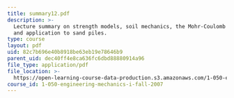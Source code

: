 ```yaml
---
title: summary12.pdf
description: >-
  Lecture summary on strength models, soil mechanics, the Mohr-Coulomb model,
  and application to sand piles.
type: course
layout: pdf
uid: 82c7b696e40b8918be63eb19e78646b9
parent_uid: dec40ff4e8ca636fc6dbd88880914a96
file_type: application/pdf
file_location: >-
  https://open-learning-course-data-production.s3.amazonaws.com/1-050-engineering-mechanics-i-fall-2007/82c7b696e40b8918be63eb19e78646b9_summary12.pdf
course_id: 1-050-engineering-mechanics-i-fall-2007
---
```

